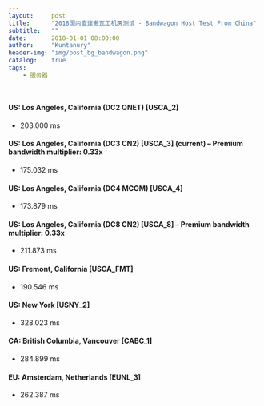 ```yaml
---
layout:     post
title:      "2018国内直连搬瓦工机房测试 - Bandwagon Host Test From China"
subtitle:   ""
date:       2018-01-01 08:00:00
author:     "Kuntanury"
header-img: "img/post_bg_bandwagon.png"
catalog:    true
tags:
    - 服务器

---
```

#### US: Los Angeles, California (DC2 QNET) [USCA_2]

* 203.000 ms

#### US: Los Angeles, California (DC3 CN2) [USCA_3] (current) – Premium bandwidth multiplier: 0.33x

* 175.032 ms

#### US: Los Angeles, California (DC4 MCOM) [USCA_4]

* 173.879 ms

#### US: Los Angeles, California (DC8 CN2) [USCA_8] – Premium bandwidth multiplier: 0.33x

* 211.873 ms

#### US: Fremont, California [USCA_FMT]

* 190.546 ms

#### US: New York [USNY_2]

* 328.023 ms

#### CA: British Columbia, Vancouver [CABC_1]

* 284.899 ms

#### EU: Amsterdam, Netherlands [EUNL_3]

* 262.387 ms
